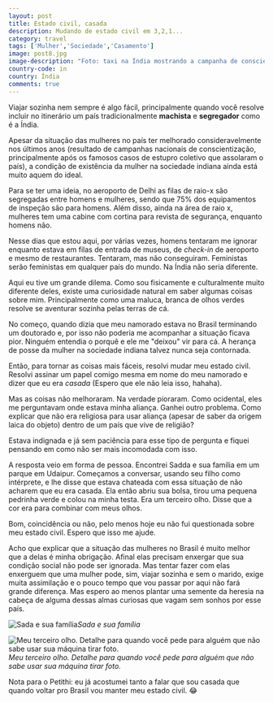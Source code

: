 ```yaml
---
layout: post
title: Estado civil, casada
description: Mudando de estado civil em 3,2,1...
category: travel
tags: ['Mulher','Sociedade','Casamento']
image: post8.jpg
image-description: "Foto: taxi na Índia mostrando a campanha de conscientização em favor dos direitos da mulher."
country-code: in
country: Índia
comments: true
---
```


Viajar sozinha nem sempre é algo fácil, principalmente quando você resolve incluir no itinerário um país tradicionalmente **machista** e **segregador** como é a Índia.

Apesar da situação das mulheres no país ter melhorado consideravelmente nos últimos anos (resultado de campanhas nacionais de conscientização, principalmente após os famosos casos de estupro coletivo que assolaram o país), a condição de existência da mulher na sociedade indiana ainda está muito aquem do ideal.

Para se ter uma ideia, no aeroporto de Delhi as filas de raio-x são segregadas entre homens e mulheres, sendo que 75% dos equipamentos de inspeção são para homens. Além disso, ainda na área de raio x, mulheres tem uma cabine com cortina para revista de segurança, enquanto homens não.

Nesse dias que estou aqui, por várias vezes, homens tentaram me ignorar enquanto estava em filas de entrada de museus, de *check-in* de aeroporto e mesmo de restaurantes. Tentaram, mas não conseguiram. Feministas serão feministas em qualquer país do mundo. Na Índia não seria diferente.

Aqui eu tive um grande dilema. Como sou fisicamente e culturalmente muito diferente deles, existe uma curiosidade natural em saber algumas coisas sobre mim. Principalmente como uma maluca, branca de olhos verdes resolve se aventurar sozinha pelas terras de cá.

No começo, quando dizia que meu namorado estava no Brasil terminando um doutorado e, por isso não poderia me acompanhar a situação ficava pior. Ninguém entendia o porquê e ele me "deixou" vir para cá. A herança de posse da mulher na sociedade indiana talvez nunca seja contornada.

Então, para tornar as coisas mais fáceis, resolvi mudar meu estado civil. Resolvi assinar um papel comigo mesma em nome do meu namorado e dizer que eu era _casada_ (Espero que ele não leia isso, hahaha).

Mas as coisas não melhoraram. Na verdade pioraram. Como ocidental, eles me perguntavam onde estava minha aliança. Ganhei outro problema. Como explicar que não era religiosa para usar aliança (apesar de saber da origem laica do objeto) dentro de um país que vive de religião?

Estava indignada e já sem paciência para esse tipo de pergunta e fiquei pensando em como não ser mais incomodada com isso. 

A resposta veio em forma de pessoa. Encontrei Sadda e sua família em um parque em Udaipur. Começamos a conversar, usando seu filho como intérprete, e lhe disse que estava chateada com essa situação de não acharem que eu era casada. Ela então abriu sua bolsa, tirou uma pequena pedrinha verde e colou na minha testa. Era um terceiro olho. Disse que a cor era para combinar com meus olhos.

Bom, coincidência ou não, pelo menos hoje eu não fui questionada sobre meu estado civil. Espero que isso me ajude.

Acho que explicar que a situação das mulheres no Brasil é muito melhor que a delas é minha obrigação. Afinal elas precisam enxergar que sua condição social não pode ser ignorada. Mas tentar fazer com elas enxerguem que uma mulher pode, sim, viajar sozinha e sem o marido, exige muita assimilação e o pouco tempo que vou passar por aqui não fará grande diferença. Mas espero ao menos plantar uma semente da heresia na cabeça de alguma dessas almas curiosas que vagam sem sonhos por esse país.

![Sada e sua família]({{site.baseurl}}/assets/images/photos/posts/sada.jpg)*Sada e sua família*

![Meu terceiro olho. Detalhe para quando você pede para alguém que não sabe usar sua máquina tirar foto.]({{site.baseurl}}/assets/images/photos/posts/eu3olho.jpg)*Meu terceiro olho. Detalhe para quando você pede para alguém que não sabe usar sua máquina tirar foto.*

Nota para o Petithi: eu já acostumei tanto a falar que sou casada que quando voltar pro Brasil vou manter meu estado civil. :joy:
